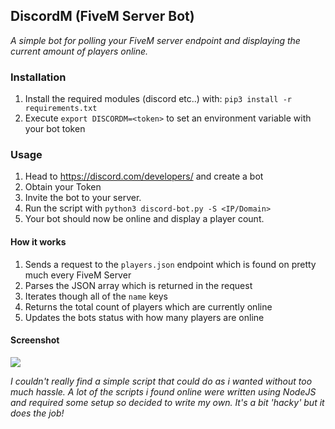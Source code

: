 ## DiscordM (FiveM Server Bot)
*A simple bot for polling your FiveM server endpoint and displaying the current amount of players online.*

### Installation
1. Install the required modules (discord etc..) with:  `pip3 install -r requirements.txt`
2. Execute `export DISCORDM=<token>` to set an environment variable with your bot token

### Usage
1. Head to https://discord.com/developers/ and create a bot
2. Obtain your Token
3. Invite the bot to your server.
4. Run the script with `python3 discord-bot.py -S <IP/Domain>`
5. Your bot should now be online and display a player count.

#### How it works
1. Sends a request to the `players.json` endpoint which is found on pretty much every FiveM Server
2. Parses the JSON array which is returned in the request
3. Iterates though all of the `name` keys
4. Returns the total count of players which are currently online
5. Updates the bots status with how many players are online

#### Screenshot
![](https://i.imgur.com/QxhZ8Zi.png)

*I couldn't really find a simple script that could do as i wanted without too much hassle. A lot of the scripts i found online were written using NodeJS and required some setup so decided to write my own. It's a bit 'hacky' but it does the job!*

